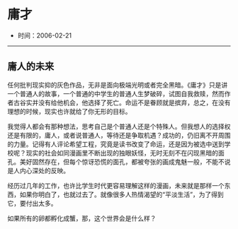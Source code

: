 # 庸才

- 时间：2006-02-21

---

## 庸人的未来

任何批判现实抑的灰色作品，无非是面向极端光明或者完全黑暗。《庸才》只是讲一个普通人的故事，一个普通的中学生的普通人生梦破碎，试图自我救赎，然而作者古谷实并没有给他机会，他选择了死亡。命运不是眷顾就是摈弃，总之，在没有理想的时候，现实也许就给了你无形的目标。

我觉得人都会有那种想法，思考自己是个普通人还是个特殊人。但我想人的选择权还是有限的，庸人，或者说普通人，等待还是争取机遇？成功的，仍旧离不开周围的力量。记得有人评论希望工程，究竟是读书改变了命运，还是因为被选中送到学校呢？现实的社会如同漫画里不断出现的独眼妖怪，无时无刻不在闪现黑暗的面孔。美好固然存在，但每个惊讶恐慌的面孔，都被夸张的画成鬼魅一般，不能不说是人内心深处的反映。

经历过几年的工作，也许比学生时代更容易理解这样的漫画，未来就是那样一个东西，如果你明白了，也就过去了。就像很多人热情渴望的“平淡生活”，为了得到它，要付出太多。

如果所有的卵都孵化成蟹，那，这个世界会是什么样？ 